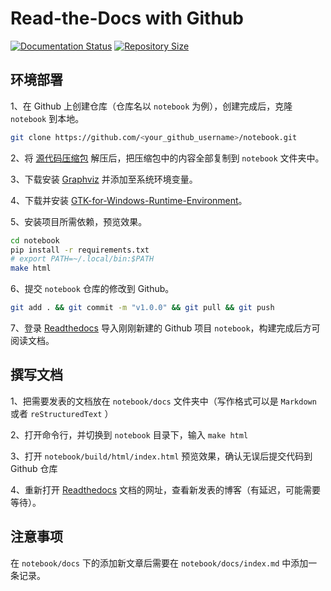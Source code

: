 # Read-the-Docs with Github

[![Documentation Status](https://readthedocs.org/projects/zhyantao/badge/?version=latest)](https://getstarted.readthedocs.io)
[![Repository Size](https://img.shields.io/github/repo-size/zhyantao/getstarted)](https://github.com/zhyantao/getstarted/archive/refs/heads/master.zip)

## 环境部署

1、在 Github 上创建仓库（仓库名以 `notebook` 为例），创建完成后，克隆 `notebook` 到本地。

```bash
git clone https://github.com/<your_github_username>/notebook.git
```

2、将 [源代码压缩包](https://github.com/zhyantao/getstarted/archive/refs/heads/master.zip) 解压后，把压缩包中的内容全部复制到 `notebook` 文件夹中。

3、下载安装 [Graphviz](https://graphviz.org/) 并添加至系统环境变量。

4、下载并安装 [GTK-for-Windows-Runtime-Environment](https://github.com/tschoonj/GTK-for-Windows-Runtime-Environment-Installer)。

5、安装项目所需依赖，预览效果。

```bash
cd notebook
pip install -r requirements.txt
# export PATH=~/.local/bin:$PATH
make html
```

6、提交 `notebook` 仓库的修改到 Github。

```bash
git add . && git commit -m "v1.0.0" && git pull && git push
```

7、登录 [Readthedocs](https://readthedocs.org/) 导入刚刚新建的 Github 项目 `notebook`，构建完成后方可阅读文档。

## 撰写文档

1、把需要发表的文档放在 `notebook/docs` 文件夹中（写作格式可以是 `Markdown` 或者 `reStructuredText` ）

2、打开命令行，并切换到 `notebook` 目录下，输入 `make html`

3、打开 `notebook/build/html/index.html` 预览效果，确认无误后提交代码到 Github 仓库

4、重新打开 [Readthedocs](https://readthedocs.org/) 文档的网址，查看新发表的博客（有延迟，可能需要等待）。

## 注意事项

在 `notebook/docs` 下的添加新文章后需要在 `notebook/docs/index.md` 中添加一条记录。
